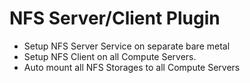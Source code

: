 NFS Server/Client Plugin
============

- Setup NFS Server Service on separate bare metal
- Setup NFS Client on all Compute Servers.
- Auto mount all NFS Storages to all Compute Servers

